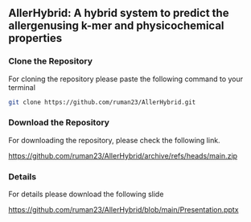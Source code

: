## AllerHybrid: A hybrid system to predict the allergenusing k-mer and physicochemical properties

### Clone the Repository

For cloning the repository please paste the following command to your terminal 
```bash
git clone https://github.com/ruman23/AllerHybrid.git
```

### Download the Repository

For downloading the repository, please check the following link.

https://github.com/ruman23/AllerHybrid/archive/refs/heads/main.zip

### Details

For details please download the following slide 

https://github.com/ruman23/AllerHybrid/blob/main/Presentation.pptx
